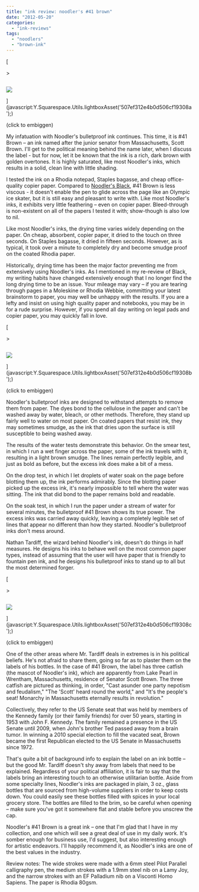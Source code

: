 ```yaml
---
title: "ink review: noodler's #41 brown"
date: "2012-05-20"
categories: 
  - "ink-reviews"
tags: 
  - "noodlers"
  - "brown-ink"
---
```


[

\>

<img src="https://images.squarespace-cdn.com/content/v1/4ff3a147e4b0d277e95412d1/1350497043794-GS9L5VEQLJ9ROLQ8LG0T/image-asset.jpeg" alt="" />

![](https://images.squarespace-cdn.com/content/v1/4ff3a147e4b0d277e95412d1/1350497043794-GS9L5VEQLJ9ROLQ8LG0T/image-asset.jpeg)

](javascript:Y.Squarespace.Utils.lightboxAsset('507ef312e4b0d506cf19308a');)

[](javascript:Y.Squarespace.Utils.lightboxAsset('507ef312e4b0d506cf19308a');)

(click to embiggen)

My infatuation with Noodler's bulletproof ink continues. This time, it is #41 Brown – an ink named after the junior senator from Massachusetts, Scott Brown. I'll get to the political meaning behind the name later, when I discuss the label - but for now, let it be known that the ink is a rich, dark brown with golden overtones. It is highly saturated, like most Noodler's inks, which results in a solid, clean line with little shading.

I tested the ink on a Rhodia notepad, Staples bagasse, and cheap office-quality copier paper. Compared to [Noodler's Black](https://david-garrett.squarespace.com/blog/2012/3/24/ink-review-noodlers-black-revisited.html), #41 Brown is less viscous - it doesn't enable the pen to glide across the page like an Olympic ice skater, but it is still easy and pleasant to write with. Like most Noodler's inks, it exhibits very little feathering – even on copier paper. Bleed-through is non-existent on all of the papers I tested it with; show-though is also low to nil.

Like most Noodler's inks, the drying time varies widely depending on the paper. On cheap, absorbent, copier paper, it dried to the touch on three seconds. On Staples bagasse, it dried in fifteen seconds. However, as is typical, it took over a minute to completely dry and become smudge proof on the coated Rhodia paper. 

Historically, drying time has been the major factor preventing me from extensively using Noodler's inks. As I mentioned in my re-review of Black, my writing habits have changed extensively enough that I no longer find the long drying time to be an issue. Your mileage may vary – if you are tearing through pages in a Moleskine or Rhodia Webbie, committing your latest brainstorm to paper, you may well be unhappy with the results. If you are a lefty and insist on using high quality paper and notebooks, you may be in for a rude surprise. However, if you spend all day writing on legal pads and copier paper, you may quickly fall in love.

[

\>

<img src="https://images.squarespace-cdn.com/content/v1/4ff3a147e4b0d277e95412d1/1350497043689-JX5X18ADQRPTSCSGOJQ9/image-asset.jpeg" alt="" />

![](https://images.squarespace-cdn.com/content/v1/4ff3a147e4b0d277e95412d1/1350497043689-JX5X18ADQRPTSCSGOJQ9/image-asset.jpeg)

](javascript:Y.Squarespace.Utils.lightboxAsset('507ef312e4b0d506cf19308b');)

[](javascript:Y.Squarespace.Utils.lightboxAsset('507ef312e4b0d506cf19308b');)

(click to embiggen)

Noodler's bulletproof inks are designed to withstand attempts to remove them from paper. The dyes bond to the cellulose in the paper and can't be washed away by water, bleach, or other methods. Therefore, they stand up fairly well to water on most paper. On coated papers that resist ink, they may sometimes smudge, as the ink that dries upon the surface is still susceptible to being washed away.

The results of the water tests demonstrate this behavior. On the smear test, in which I run a wet finger across the paper, some of the ink travels with it, resulting in a light brown smudge. The lines remain perfectly legible, and just as bold as before, but the excess ink does make a bit of a mess.

On the drop test, in which I let droplets of water soak on the page before blotting them up, the ink performs admirably. Since the blotting paper picked up the excess ink, it's nearly impossible to tell where the water was sitting. The ink that did bond to the paper remains bold and readable.

On the soak test, in which I run the paper under a stream of water for several minutes, the bulletproof #41 Brown shows its true power. The excess inks was carried away quickly, leaving a completely legible set of lines that appear no different than how they started. Noodler's bulletproof inks don't mess around.

Nathan Tardiff, the wizard behind Noodler's ink, doesn't do things in half measures. He designs his inks to behave well on the most common paper types, instead of assuming that the user will have paper that is friendly to fountain pen ink, and he designs his bulletproof inks to stand up to all but the most determined forger.

[

\>

<img src="https://images.squarespace-cdn.com/content/v1/4ff3a147e4b0d277e95412d1/1350497043689-RUGTKX9WKN90IFVIPGE8/image-asset.jpeg" alt="" />

![](https://images.squarespace-cdn.com/content/v1/4ff3a147e4b0d277e95412d1/1350497043689-RUGTKX9WKN90IFVIPGE8/image-asset.jpeg)

](javascript:Y.Squarespace.Utils.lightboxAsset('507ef312e4b0d506cf19308c');)

[](javascript:Y.Squarespace.Utils.lightboxAsset('507ef312e4b0d506cf19308c');)

(click to embiggen)

One of the other areas where Mr. Tardiff deals in extremes is in his political beliefs. He's not afraid to share them, going so far as to plaster them on the labels of his bottles. In the case of #41 Brown, the label has three catfish (the mascot of Noodler's ink), which are apparently from Lake Pearl in Wrentham, Massachusetts, residence of Senator Scott Brown. The three catfish are pictured as thinking, in order, "Cast asunder one party nepotism and feudalism," "The 'Scott' heard round the world," and "It's the people's seat! Monarchy in Massachusetts eternally results in revolution."

Collectively, they refer to the US Senate seat that was held by members of the Kennedy family (or their family friends) for over 50 years, starting in 1953 with John F. Kennedy. The family remained a presence in the US Senate until 2009, when John's brother Ted passed away from a brain tumor. In winning a 2010 special election to fill the vacated seat, Brown became the first Republican elected to the US Senate in Massachusetts since 1972.

That's quite a bit of background info to explain the label on an ink bottle – but the good Mr. Tardiff doesn't shy away from labels that need to be explained. Regardless of your political affiliation, it is fair to say that the labels bring an interesting touch to an otherwise utilitarian bottle. Aside from some specialty lines, Noodler's inks are packaged in plain, 3 oz., glass bottles that are sourced from high-volume suppliers in order to keep costs down. You could easily see these bottles filled with spices in your local grocery store. The bottles are filled to the brim, so be careful when opening – make sure you've got it somewhere flat and stable before you unscrew the cap.

Noodler's #41 Brown is a great ink – one that I'm glad that I have in my collection, and one which will see a great deal of use in my daily work. It's somber enough for business use, I'd suggest, but also interesting enough for artistic endeavors. I'll happily recommend it, as Noodler's inks are one of the best values in the industry.

Review notes: The wide strokes were made with a 6mm steel Pilot Parallel calligraphy pen, the medium strokes with a 1.9mm steel nib on a Lamy Joy, and the narrow strokes with an EF Palladium nib on a Visconti Homo Sapiens. The paper is Rhodia 80gsm.
